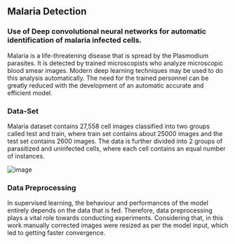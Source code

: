 ## Malaria Detection
### Use of Deep convolutional neural networks for automatic identification of malaria infected cells.

Malaria is a life-threatening disease that is spread by the Plasmodium parasites. It is detected by trained microscopists who analyze microscopic blood smear images. Modern deep learning techniques may be used to do this analysis automatically. The need for the trained personnel can be greatly reduced with the development of an automatic accurate and efficient model.

### Data-Set

Malaria dataset contains 27,558 cell images classified into two groups called test and train, where train set contains about 25000 images and the test set contains 2600 images. The data is further divided into 2 groups of parasitized and uninfected cells, where each cell contains an equal number of instances.


![image](https://user-images.githubusercontent.com/86013104/129008717-f809312d-8b8d-4dde-b249-32d4da290cca.png)


### Data Preprocessing

In supervised learning, the behaviour and performances of the model entirely depends on the data that is fed. Therefore, data preprocessing plays a vital role towards conducting experiments. Considering that, in this work manually corrected images were resized as per the model input, which led to getting faster convergence.

